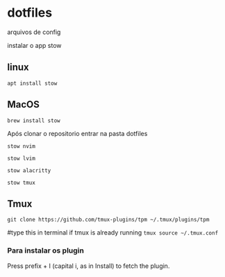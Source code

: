 # dotfiles
arquivos de config 

instalar o app stow 

## linux 

`apt install stow`


## MacOS

`brew install stow` 



Após clonar o repositorio entrar na pasta dotfiles

`stow nvim`

`stow lvim`

`stow alacritty`

`stow tmux`



## Tmux

`git clone https://github.com/tmux-plugins/tpm ~/.tmux/plugins/tpm`

#type this in terminal if tmux is already running
`tmux source ~/.tmux.conf`

### Para instalar os plugin

Press prefix + I (capital i, as in Install) to fetch the plugin.

